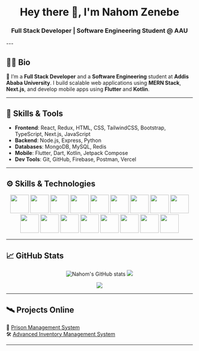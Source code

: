 <h1 align="center">Hey there 👋, I'm Nahom Zenebe</h1>
<h3 align="center">Full Stack Developer | Software Engineering Student @ AAU</h3>
---

## 👨‍💻 Bio
🚀 I’m a **Full Stack Developer** and a **Software Engineering** student at **Addis Ababa University**. I build scalable web applications using **MERN Stack**, **Next.js**, and develop mobile apps using **Flutter** and **Kotlin**.

---

## 🧠 Skills & Tools
- **Frontend**: React, Redux, HTML, CSS, TailwindCSS, Bootstrap, TypeScript, Next.js, JavaScript
- **Backend**: Node.js, Express, Python
- **Databases**: MongoDB, MySQL, Redis
- **Mobile**: Flutter, Dart, Kotlin, Jetpack Compose
- **Dev Tools**: Git, GitHub, Firebase, Postman, Vercel

---




## ⚙️ Skills & Technologies
<p align="center">
  <!-- Tech stack icons -->
  <img src="https://cdn.jsdelivr.net/gh/devicons/devicon/icons/javascript/javascript-original.svg" width="50"/>
  <img src="https://cdn.jsdelivr.net/gh/devicons/devicon/icons/react/react-original.svg" width="50"/>
  <img src="https://cdn.jsdelivr.net/gh/devicons/devicon/icons/redux/redux-original.svg" width="50"/>
  <img src="https://cdn.jsdelivr.net/gh/devicons/devicon/icons/html5/html5-original.svg" width="50"/>
  <img src="https://cdn.jsdelivr.net/gh/devicons/devicon/icons/css3/css3-original.svg" width="50"/>
  <img src="https://cdn.jsdelivr.net/gh/devicons/devicon/icons/bootstrap/bootstrap-original.svg" width="50"/>
  <img src="https://cdn.jsdelivr.net/gh/devicons/devicon/icons/typescript/typescript-original.svg" width="50"/>
  <img src="https://cdn.jsdelivr.net/gh/devicons/devicon/icons/nextjs/nextjs-original.svg" width="50"/>
  <img src="https://cdn.jsdelivr.net/gh/devicons/devicon/icons/nodejs/nodejs-original.svg" width="50"/>
  <img src="https://cdn.jsdelivr.net/gh/devicons/devicon/icons/python/python-original.svg" width="50"/>
  <img src="https://cdn.jsdelivr.net/gh/devicons/devicon/icons/mongodb/mongodb-original.svg" width="50"/>
  <img src="https://cdn.jsdelivr.net/gh/devicons/devicon/icons/flutter/flutter-original.svg" width="50"/>
  <img src="https://cdn.jsdelivr.net/gh/devicons/devicon/icons/firebase/firebase-plain.svg" width="50"/>
  <img src="https://cdn.jsdelivr.net/gh/devicons/devicon/icons/postman/postman-plain.svg" width="50"/>
  <img src="https://cdn.jsdelivr.net/gh/devicons/devicon/icons/git/git-original.svg" width="50"/>
  <img src="https://cdn.jsdelivr.net/gh/devicons/devicon/icons/kotlin/kotlin-original.svg" width="50"/>
  <img src="https://cdn.jsdelivr.net/gh/devicons/devicon/icons/c/c-original.svg" width="50"/>
</p>

---

## 📈 GitHub Stats 
<p align="center">
  <img src="https://github-readme-stats.vercel.app/api?username=nahom-zenebe&show_icons=true&count_private=true&theme=radical" alt="Nahom's GitHub stats" />
  <img src="https://github-readme-stats.vercel.app/api/top-langs/?username=nahom-zenebe&langs_count=10&layout=compact&theme=radical" />
</p>

<p align="center">
  <img src="https://github-readme-activity-graph.vercel.app/graph?username=nahom-zenebe&theme=react-dark&hide_border=true&area=true" />
</p>

---

## 🛰️ Projects Online
🚀 [Prison Management System](https://prison-managment-system.vercel.app)<br>
🛠 [Advanced Inventory Management System](https://advanced-inventory-management-system.vercel.app)

---










